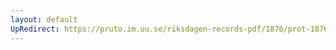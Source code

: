 ```yaml
---
layout: default
UpRedirect: https://pruto.im.uu.se/riksdagen-records-pdf/1876/prot-1876--ak--006/prot-1876--ak--006_019.pdf
---
```

